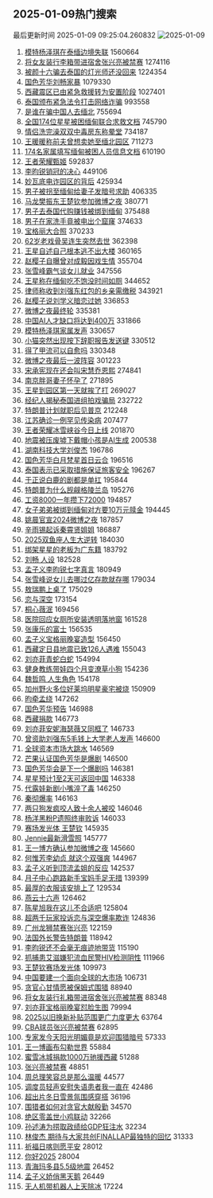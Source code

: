 ## 2025-01-09热门搜索 
最后更新时间 2025-01-09 09:25:04.260832 
![2025-01-09](https://imgs-storage.s3.us-east-005.backblazeb2.com/20250109/2025-01-09.png?versionId=4_z8fbbed132d73df8689c40f13_f118df822cced071c_d20250109_m012504_c005_v0501026_t0040_u01736385904228) 
1. [模特杨泽琪在泰缅边境失联](https://s.weibo.com/weibo?q=%23%E6%A8%A1%E7%89%B9%E6%9D%A8%E6%B3%BD%E7%90%AA%E5%9C%A8%E6%B3%B0%E7%BC%85%E8%BE%B9%E5%A2%83%E5%A4%B1%E8%81%94%23&t=31&band_rank=1&Refer=top) 1560664
1. [将女友装行李箱带进宿舍张兴亮被禁赛](https://s.weibo.com/weibo?q=%23%E5%B0%86%E5%A5%B3%E5%8F%8B%E8%A3%85%E8%A1%8C%E6%9D%8E%E7%AE%B1%E5%B8%A6%E8%BF%9B%E5%AE%BF%E8%88%8D%E5%BC%A0%E5%85%B4%E4%BA%AE%E8%A2%AB%E7%A6%81%E8%B5%9B%23&t=31&band_rank=2&Refer=top) 1274116
1. [被颜十六骗去泰国的灯光师还没回来](https://s.weibo.com/weibo?q=%23%E8%A2%AB%E9%A2%9C%E5%8D%81%E5%85%AD%E9%AA%97%E5%8E%BB%E6%B3%B0%E5%9B%BD%E7%9A%84%E7%81%AF%E5%85%89%E5%B8%88%E8%BF%98%E6%B2%A1%E5%9B%9E%E6%9D%A5%23&t=31&band_rank=13&Refer=top) 1224354
1. [国色芳华刘畅家暴](https://s.weibo.com/weibo?q=%23%E5%9B%BD%E8%89%B2%E8%8A%B3%E5%8D%8E%E5%88%98%E7%95%85%E5%AE%B6%E6%9A%B4%23&t=31&band_rank=1&Refer=top) 1079330
1. [西藏震区已由紧急救援转为安置阶段](https://s.weibo.com/weibo?q=%23%E8%A5%BF%E8%97%8F%E9%9C%87%E5%8C%BA%E5%B7%B2%E7%94%B1%E7%B4%A7%E6%80%A5%E6%95%91%E6%8F%B4%E8%BD%AC%E4%B8%BA%E5%AE%89%E7%BD%AE%E9%98%B6%E6%AE%B5%23&t=31&band_rank=3&Refer=top) 1027401
1. [泰国颁布紧急法令打击网络诈骗](https://s.weibo.com/weibo?q=%23%E6%B3%B0%E5%9B%BD%E9%A2%81%E5%B8%83%E7%B4%A7%E6%80%A5%E6%B3%95%E4%BB%A4%E6%89%93%E5%87%BB%E7%BD%91%E7%BB%9C%E8%AF%88%E9%AA%97%23&t=31&band_rank=4&Refer=top) 993558
1. [是谁在骗中国人去缅北](https://s.weibo.com/weibo?q=%23%E6%98%AF%E8%B0%81%E5%9C%A8%E9%AA%97%E4%B8%AD%E5%9B%BD%E4%BA%BA%E5%8E%BB%E7%BC%85%E5%8C%97%23&t=31&band_rank=2&Refer=top) 755694
1. [全国174位星星被困缅甸联合求救文档](https://s.weibo.com/weibo?q=%23%E5%85%A8%E5%9B%BD174%E4%BD%8D%E6%98%9F%E6%98%9F%E8%A2%AB%E5%9B%B0%E7%BC%85%E7%94%B8%E8%81%94%E5%90%88%E6%B1%82%E6%95%91%E6%96%87%E6%A1%A3%23&t=31&band_rank=5&Refer=top) 745790
1. [情侣洗完澡双双中毒房东称晕堂](https://s.weibo.com/weibo?q=%23%E6%83%85%E4%BE%A3%E6%B4%97%E5%AE%8C%E6%BE%A1%E5%8F%8C%E5%8F%8C%E4%B8%AD%E6%AF%92%E6%88%BF%E4%B8%9C%E7%A7%B0%E6%99%95%E5%A0%82%23&t=31&band_rank=4&Refer=top) 734187
1. [王暖暖称前夫曾想卖她至缅北园区](https://s.weibo.com/weibo?q=%23%E7%8E%8B%E6%9A%96%E6%9A%96%E7%A7%B0%E5%89%8D%E5%A4%AB%E6%9B%BE%E6%83%B3%E5%8D%96%E5%A5%B9%E8%87%B3%E7%BC%85%E5%8C%97%E5%9B%AD%E5%8C%BA%23&t=31&band_rank=6&Refer=top) 711273
1. [174名家属填写缅甸被困人员信息文档](https://s.weibo.com/weibo?q=%23174%E5%90%8D%E5%AE%B6%E5%B1%9E%E5%A1%AB%E5%86%99%E7%BC%85%E7%94%B8%E8%A2%AB%E5%9B%B0%E4%BA%BA%E5%91%98%E4%BF%A1%E6%81%AF%E6%96%87%E6%A1%A3%23&t=31&band_rank=10&Refer=top) 610190
1. [王者荣耀甄姬](https://s.weibo.com/weibo?q=%E7%8E%8B%E8%80%85%E8%8D%A3%E8%80%80%E7%94%84%E5%A7%AC&t=31&band_rank=7&Refer=top) 592837
1. [李昀锐销冠的决心](https://s.weibo.com/weibo?q=%23%E6%9D%8E%E6%98%80%E9%94%90%E9%94%80%E5%86%A0%E7%9A%84%E5%86%B3%E5%BF%83%23&t=31&band_rank=5&Refer=top) 449106
1. [妙瓦底电诈园区的背后](https://s.weibo.com/weibo?q=%23%E5%A6%99%E7%93%A6%E5%BA%95%E7%94%B5%E8%AF%88%E5%9B%AD%E5%8C%BA%E7%9A%84%E8%83%8C%E5%90%8E%23&t=31&band_rank=6&Refer=top) 425934
1. [男子被拐至缅甸给妻子发暗号求助](https://s.weibo.com/weibo?q=%23%E7%94%B7%E5%AD%90%E8%A2%AB%E6%8B%90%E8%87%B3%E7%BC%85%E7%94%B8%E7%BB%99%E5%A6%BB%E5%AD%90%E5%8F%91%E6%9A%97%E5%8F%B7%E6%B1%82%E5%8A%A9%23&t=31&band_rank=7&Refer=top) 406335
1. [马龙樊振东王楚钦参加微博之夜](https://s.weibo.com/weibo?q=%23%E9%A9%AC%E9%BE%99%E6%A8%8A%E6%8C%AF%E4%B8%9C%E7%8E%8B%E6%A5%9A%E9%92%A6%E5%8F%82%E5%8A%A0%E5%BE%AE%E5%8D%9A%E4%B9%8B%E5%A4%9C%23&t=31&band_rank=9&Refer=top) 380771
1. [男子去泰国代购赚钱被绑到缅甸](https://s.weibo.com/weibo?q=%23%E7%94%B7%E5%AD%90%E5%8E%BB%E6%B3%B0%E5%9B%BD%E4%BB%A3%E8%B4%AD%E8%B5%9A%E9%92%B1%E8%A2%AB%E7%BB%91%E5%88%B0%E7%BC%85%E7%94%B8%23&t=31&band_rank=4&Refer=top) 375488
1. [男子在家洗手竟被电出个窟窿](https://s.weibo.com/weibo?q=%23%E7%94%B7%E5%AD%90%E5%9C%A8%E5%AE%B6%E6%B4%97%E6%89%8B%E7%AB%9F%E8%A2%AB%E7%94%B5%E5%87%BA%E4%B8%AA%E7%AA%9F%E7%AA%BF%23&t=31&band_rank=8&Refer=top) 374633
1. [宝格丽大合照](https://s.weibo.com/weibo?q=%23%E5%AE%9D%E6%A0%BC%E4%B8%BD%E5%A4%A7%E5%90%88%E7%85%A7%23&t=31&band_rank=9&Refer=top) 370233
1. [62岁老戏骨吴连生突然去世](https://s.weibo.com/weibo?q=%2362%E5%B2%81%E8%80%81%E6%88%8F%E9%AA%A8%E5%90%B4%E8%BF%9E%E7%94%9F%E7%AA%81%E7%84%B6%E5%8E%BB%E4%B8%96%23&t=31&band_rank=10&Refer=top) 362398
1. [王星自述自己根本逃不出大楼](https://s.weibo.com/weibo?q=%23%E7%8E%8B%E6%98%9F%E8%87%AA%E8%BF%B0%E8%87%AA%E5%B7%B1%E6%A0%B9%E6%9C%AC%E9%80%83%E4%B8%8D%E5%87%BA%E5%A4%A7%E6%A5%BC%23&t=31&band_rank=11&Refer=top) 360165
1. [赵樱子自曝曾对成毅因戏生情](https://s.weibo.com/weibo?q=%23%E8%B5%B5%E6%A8%B1%E5%AD%90%E8%87%AA%E6%9B%9D%E6%9B%BE%E5%AF%B9%E6%88%90%E6%AF%85%E5%9B%A0%E6%88%8F%E7%94%9F%E6%83%85%23&t=31&band_rank=12&Refer=top) 355704
1. [张雪峰霸气谈女儿就业](https://s.weibo.com/weibo?q=%23%E5%BC%A0%E9%9B%AA%E5%B3%B0%E9%9C%B8%E6%B0%94%E8%B0%88%E5%A5%B3%E5%84%BF%E5%B0%B1%E4%B8%9A%23&t=31&band_rank=14&Refer=top) 347556
1. [王星称在缅甸吃不饱没时间如厕](https://s.weibo.com/weibo?q=%23%E7%8E%8B%E6%98%9F%E7%A7%B0%E5%9C%A8%E7%BC%85%E7%94%B8%E5%90%83%E4%B8%8D%E9%A5%B1%E6%B2%A1%E6%97%B6%E9%97%B4%E5%A6%82%E5%8E%95%23&t=31&band_rank=11&Refer=top) 344652
1. [律师称收到刘强东红包的乡亲需缴税](https://s.weibo.com/weibo?q=%23%E5%BE%8B%E5%B8%88%E7%A7%B0%E6%94%B6%E5%88%B0%E5%88%98%E5%BC%BA%E4%B8%9C%E7%BA%A2%E5%8C%85%E7%9A%84%E4%B9%A1%E4%BA%B2%E9%9C%80%E7%BC%B4%E7%A8%8E%23&t=31&band_rank=12&Refer=top) 343921
1. [赵樱子说刘学义暗恋过她](https://s.weibo.com/weibo?q=%23%E8%B5%B5%E6%A8%B1%E5%AD%90%E8%AF%B4%E5%88%98%E5%AD%A6%E4%B9%89%E6%9A%97%E6%81%8B%E8%BF%87%E5%A5%B9%23&t=31&band_rank=17&Refer=top) 336853
1. [微博之夜最终轮](https://s.weibo.com/weibo?q=%23%E5%BE%AE%E5%8D%9A%E4%B9%8B%E5%A4%9C%E6%9C%80%E7%BB%88%E8%BD%AE%23&t=31&band_rank=18&Refer=top) 335381
1. [中国AI人才缺口将达到400万](https://s.weibo.com/weibo?q=%23%E4%B8%AD%E5%9B%BDAI%E4%BA%BA%E6%89%8D%E7%BC%BA%E5%8F%A3%E5%B0%86%E8%BE%BE%E5%88%B0400%E4%B8%87%23&t=31&band_rank=19&Refer=top) 331866
1. [模特杨泽琪家属发声](https://s.weibo.com/weibo?q=%23%E6%A8%A1%E7%89%B9%E6%9D%A8%E6%B3%BD%E7%90%AA%E5%AE%B6%E5%B1%9E%E5%8F%91%E5%A3%B0%23&t=31&band_rank=20&Refer=top) 330657
1. [小猫突然出现按下辞职报告发送键](https://s.weibo.com/weibo?q=%23%E5%B0%8F%E7%8C%AB%E7%AA%81%E7%84%B6%E5%87%BA%E7%8E%B0%E6%8C%89%E4%B8%8B%E8%BE%9E%E8%81%8C%E6%8A%A5%E5%91%8A%E5%8F%91%E9%80%81%E9%94%AE%23&t=31&band_rank=21&Refer=top) 330512
1. [得了甲流可以自愈吗](https://s.weibo.com/weibo?q=%23%E5%BE%97%E4%BA%86%E7%94%B2%E6%B5%81%E5%8F%AF%E4%BB%A5%E8%87%AA%E6%84%88%E5%90%97%23&t=31&band_rank=41&Refer=top) 330348
1. [微博之夜最后一波阵容](https://s.weibo.com/weibo?q=%23%E5%BE%AE%E5%8D%9A%E4%B9%8B%E5%A4%9C%E6%9C%80%E5%90%8E%E4%B8%80%E6%B3%A2%E9%98%B5%E5%AE%B9%23&t=31&band_rank=14&Refer=top) 301223
1. [宋承宪现在还会叫宋慧乔恩熙](https://s.weibo.com/weibo?q=%23%E5%AE%8B%E6%89%BF%E5%AE%AA%E7%8E%B0%E5%9C%A8%E8%BF%98%E4%BC%9A%E5%8F%AB%E5%AE%8B%E6%85%A7%E4%B9%94%E6%81%A9%E7%86%99%23&t=31&band_rank=23&Refer=top) 274841
1. [南京胖哥妻子怀孕了](https://s.weibo.com/weibo?q=%23%E5%8D%97%E4%BA%AC%E8%83%96%E5%93%A5%E5%A6%BB%E5%AD%90%E6%80%80%E5%AD%95%E4%BA%86%23&t=31&band_rank=15&Refer=top) 271895
1. [王星到园区第一天就挨了打](https://s.weibo.com/weibo?q=%23%E7%8E%8B%E6%98%9F%E5%88%B0%E5%9B%AD%E5%8C%BA%E7%AC%AC%E4%B8%80%E5%A4%A9%E5%B0%B1%E6%8C%A8%E4%BA%86%E6%89%93%23&t=31&band_rank=16&Refer=top) 269027
1. [经纪人揭秘泰国进组拍戏骗局](https://s.weibo.com/weibo?q=%23%E7%BB%8F%E7%BA%AA%E4%BA%BA%E6%8F%AD%E7%A7%98%E6%B3%B0%E5%9B%BD%E8%BF%9B%E7%BB%84%E6%8B%8D%E6%88%8F%E9%AA%97%E5%B1%80%23&t=31&band_rank=17&Refer=top) 232722
1. [特朗普计划就职后见普京](https://s.weibo.com/weibo?q=%23%E7%89%B9%E6%9C%97%E6%99%AE%E8%AE%A1%E5%88%92%E5%B0%B1%E8%81%8C%E5%90%8E%E8%A7%81%E6%99%AE%E4%BA%AC%23&t=31&band_rank=48&Refer=top) 212248
1. [江苏确诊一例罕见传染病](https://s.weibo.com/weibo?q=%23%E6%B1%9F%E8%8B%8F%E7%A1%AE%E8%AF%8A%E4%B8%80%E4%BE%8B%E7%BD%95%E8%A7%81%E4%BC%A0%E6%9F%93%E7%97%85%23&t=31&band_rank=18&Refer=top) 207477
1. [王者荣耀冰雪峡谷今日上线](https://s.weibo.com/weibo?q=%23%E7%8E%8B%E8%80%85%E8%8D%A3%E8%80%80%E5%86%B0%E9%9B%AA%E5%B3%A1%E8%B0%B7%E4%BB%8A%E6%97%A5%E4%B8%8A%E7%BA%BF%23&t=31&band_rank=25&Refer=top) 201870
1. [地震被压废墟下戴帽小孩是AI生成](https://s.weibo.com/weibo?q=%23%E5%9C%B0%E9%9C%87%E8%A2%AB%E5%8E%8B%E5%BA%9F%E5%A2%9F%E4%B8%8B%E6%88%B4%E5%B8%BD%E5%B0%8F%E5%AD%A9%E6%98%AFAI%E7%94%9F%E6%88%90%23&t=31&band_rank=19&Refer=top) 200538
1. [湖南科技大学刘俊杰](https://s.weibo.com/weibo?q=%23%E6%B9%96%E5%8D%97%E7%A7%91%E6%8A%80%E5%A4%A7%E5%AD%A6%E5%88%98%E4%BF%8A%E6%9D%B0%23&t=31&band_rank=26&Refer=top) 196786
1. [国色芳华白月梵星首日云合](https://s.weibo.com/weibo?q=%23%E5%9B%BD%E8%89%B2%E8%8A%B3%E5%8D%8E%E7%99%BD%E6%9C%88%E6%A2%B5%E6%98%9F%E9%A6%96%E6%97%A5%E4%BA%91%E5%90%88%23&t=31&band_rank=27&Refer=top) 196516
1. [泰国表示已采取措施保证旅客安全](https://s.weibo.com/weibo?q=%23%E6%B3%B0%E5%9B%BD%E8%A1%A8%E7%A4%BA%E5%B7%B2%E9%87%87%E5%8F%96%E6%8E%AA%E6%96%BD%E4%BF%9D%E8%AF%81%E6%97%85%E5%AE%A2%E5%AE%89%E5%85%A8%23&t=31&band_rank=10&Refer=top) 196267
1. [于正说白鹿的剧都是单扛](https://s.weibo.com/weibo?q=%23%E4%BA%8E%E6%AD%A3%E8%AF%B4%E7%99%BD%E9%B9%BF%E7%9A%84%E5%89%A7%E9%83%BD%E6%98%AF%E5%8D%95%E6%89%9B%23&t=31&band_rank=29&Refer=top) 195844
1. [特朗普为什么觊觎格陵兰岛](https://s.weibo.com/weibo?q=%E7%89%B9%E6%9C%97%E6%99%AE%E4%B8%BA%E4%BB%80%E4%B9%88%E8%A7%8A%E8%A7%8E%E6%A0%BC%E9%99%B5%E5%85%B0%E5%B2%9B&t=31&band_rank=30&Refer=top) 195276
1. [工资8000一年攒下72000](https://s.weibo.com/weibo?q=%E5%B7%A5%E8%B5%848000%E4%B8%80%E5%B9%B4%E6%94%92%E4%B8%8B72000&t=31&band_rank=22&Refer=top) 194857
1. [女子弟弟被绑到缅甸对方要10万元赎金](https://s.weibo.com/weibo?q=%23%E5%A5%B3%E5%AD%90%E5%BC%9F%E5%BC%9F%E8%A2%AB%E7%BB%91%E5%88%B0%E7%BC%85%E7%94%B8%E5%AF%B9%E6%96%B9%E8%A6%8110%E4%B8%87%E5%85%83%E8%B5%8E%E9%87%91%23&t=31&band_rank=37&Refer=top) 194445
1. [姚晨官宣2024微博之夜](https://s.weibo.com/weibo?q=%23%E5%A7%9A%E6%99%A8%E5%AE%98%E5%AE%A32024%E5%BE%AE%E5%8D%9A%E4%B9%8B%E5%A4%9C%23&t=31&band_rank=20&Refer=top) 187857
1. [辛雨锡起诉秦霄贤姐姐](https://s.weibo.com/weibo?q=%23%E8%BE%9B%E9%9B%A8%E9%94%A1%E8%B5%B7%E8%AF%89%E7%A7%A6%E9%9C%84%E8%B4%A4%E5%A7%90%E5%A7%90%23&t=31&band_rank=21&Refer=top) 186887
1. [2025双鱼座人生大逆转](https://s.weibo.com/weibo?q=%232025%E5%8F%8C%E9%B1%BC%E5%BA%A7%E4%BA%BA%E7%94%9F%E5%A4%A7%E9%80%86%E8%BD%AC%23&t=31&band_rank=33&Refer=top) 184030
1. [绑架星星的老板为广东籍](https://s.weibo.com/weibo?q=%23%E7%BB%91%E6%9E%B6%E6%98%9F%E6%98%9F%E7%9A%84%E8%80%81%E6%9D%BF%E4%B8%BA%E5%B9%BF%E4%B8%9C%E7%B1%8D%23&t=31&band_rank=28&Refer=top) 183792
1. [刘畅 人设](https://s.weibo.com/weibo?q=%E5%88%98%E7%95%85%20%E4%BA%BA%E8%AE%BE&t=31&band_rank=23&Refer=top) 182528
1. [孟子义李昀锐七字真言](https://s.weibo.com/weibo?q=%23%E5%AD%9F%E5%AD%90%E4%B9%89%E6%9D%8E%E6%98%80%E9%94%90%E4%B8%83%E5%AD%97%E7%9C%9F%E8%A8%80%23&t=31&band_rank=24&Refer=top) 180949
1. [张雪峰说女儿去哪过亿存款就存哪](https://s.weibo.com/weibo?q=%23%E5%BC%A0%E9%9B%AA%E5%B3%B0%E8%AF%B4%E5%A5%B3%E5%84%BF%E5%8E%BB%E5%93%AA%E8%BF%87%E4%BA%BF%E5%AD%98%E6%AC%BE%E5%B0%B1%E5%AD%98%E5%93%AA%23&t=31&band_rank=36&Refer=top) 179034
1. [敖瑞鹏上桌了](https://s.weibo.com/weibo?q=%23%E6%95%96%E7%91%9E%E9%B9%8F%E4%B8%8A%E6%A1%8C%E4%BA%86%23&t=31&band_rank=25&Refer=top) 175029
1. [恋与深空](https://s.weibo.com/weibo?q=%23%E6%81%8B%E4%B8%8E%E6%B7%B1%E7%A9%BA%23&t=31&band_rank=37&Refer=top) 173154
1. [桐心薇泯](https://s.weibo.com/weibo?q=%E6%A1%90%E5%BF%83%E8%96%87%E6%B3%AF&t=31&band_rank=26&Refer=top) 169456
1. [医院回应女厕所安装透明落地窗](https://s.weibo.com/weibo?q=%23%E5%8C%BB%E9%99%A2%E5%9B%9E%E5%BA%94%E5%A5%B3%E5%8E%95%E6%89%80%E5%AE%89%E8%A3%85%E9%80%8F%E6%98%8E%E8%90%BD%E5%9C%B0%E7%AA%97%23&t=31&band_rank=27&Refer=top) 161528
1. [张康乐的富士](https://s.weibo.com/weibo?q=%E5%BC%A0%E5%BA%B7%E4%B9%90%E7%9A%84%E5%AF%8C%E5%A3%AB&t=31&band_rank=28&Refer=top) 156535
1. [孟子义宝格丽晚宴造型](https://s.weibo.com/weibo?q=%23%E5%AD%9F%E5%AD%90%E4%B9%89%E5%AE%9D%E6%A0%BC%E4%B8%BD%E6%99%9A%E5%AE%B4%E9%80%A0%E5%9E%8B%23&t=31&band_rank=29&Refer=top) 156450
1. [西藏定日县地震已致126人遇难](https://s.weibo.com/weibo?q=%23%E8%A5%BF%E8%97%8F%E5%AE%9A%E6%97%A5%E5%8E%BF%E5%9C%B0%E9%9C%87%E5%B7%B2%E8%87%B4126%E4%BA%BA%E9%81%87%E9%9A%BE%23&t=31&band_rank=30&Refer=top) 155043
1. [刘亦菲青蛇白蛇](https://s.weibo.com/weibo?q=%23%E5%88%98%E4%BA%A6%E8%8F%B2%E9%9D%92%E8%9B%87%E7%99%BD%E8%9B%87%23&t=31&band_rank=31&Refer=top) 154994
1. [健身教练带娃四个月变潦草小狗](https://s.weibo.com/weibo?q=%23%E5%81%A5%E8%BA%AB%E6%95%99%E7%BB%83%E5%B8%A6%E5%A8%83%E5%9B%9B%E4%B8%AA%E6%9C%88%E5%8F%98%E6%BD%A6%E8%8D%89%E5%B0%8F%E7%8B%97%23&t=31&band_rank=40&Refer=top) 154236
1. [魏哲鸣 人生角色](https://s.weibo.com/weibo?q=%E9%AD%8F%E5%93%B2%E9%B8%A3%20%E4%BA%BA%E7%94%9F%E8%A7%92%E8%89%B2&t=31&band_rank=32&Refer=top) 154178
1. [加州野火多位好莱坞明星豪宅被烧](https://s.weibo.com/weibo?q=%23%E5%8A%A0%E5%B7%9E%E9%87%8E%E7%81%AB%E5%A4%9A%E4%BD%8D%E5%A5%BD%E8%8E%B1%E5%9D%9E%E6%98%8E%E6%98%9F%E8%B1%AA%E5%AE%85%E8%A2%AB%E7%83%A7%23&t=31&band_rank=20&Refer=top) 150909
1. [昀牵孟绕](https://s.weibo.com/weibo?q=%E6%98%80%E7%89%B5%E5%AD%9F%E7%BB%95&t=31&band_rank=33&Refer=top) 147262
1. [国色芳华预告](https://s.weibo.com/weibo?q=%E5%9B%BD%E8%89%B2%E8%8A%B3%E5%8D%8E%E9%A2%84%E5%91%8A&t=31&band_rank=34&Refer=top) 146988
1. [西藏捐款](https://s.weibo.com/weibo?q=%E8%A5%BF%E8%97%8F%E6%8D%90%E6%AC%BE&t=31&band_rank=35&Refer=top) 146773
1. [刘亦菲安妮海瑟薇又同框了](https://s.weibo.com/weibo?q=%23%E5%88%98%E4%BA%A6%E8%8F%B2%E5%AE%89%E5%A6%AE%E6%B5%B7%E7%91%9F%E8%96%87%E5%8F%88%E5%90%8C%E6%A1%86%E4%BA%86%23&t=31&band_rank=36&Refer=top) 146733
1. [曾资助刘强东5毛钱上大学老人发声](https://s.weibo.com/weibo?q=%23%E6%9B%BE%E8%B5%84%E5%8A%A9%E5%88%98%E5%BC%BA%E4%B8%9C5%E6%AF%9B%E9%92%B1%E4%B8%8A%E5%A4%A7%E5%AD%A6%E8%80%81%E4%BA%BA%E5%8F%91%E5%A3%B0%23&t=31&band_rank=38&Refer=top) 146600
1. [全球资本市场大跳水](https://s.weibo.com/weibo?q=%23%E5%85%A8%E7%90%83%E8%B5%84%E6%9C%AC%E5%B8%82%E5%9C%BA%E5%A4%A7%E8%B7%B3%E6%B0%B4%23&t=31&band_rank=39&Refer=top) 146569
1. [芒果认证国色芳华是爆剧](https://s.weibo.com/weibo?q=%23%E8%8A%92%E6%9E%9C%E8%AE%A4%E8%AF%81%E5%9B%BD%E8%89%B2%E8%8A%B3%E5%8D%8E%E6%98%AF%E7%88%86%E5%89%A7%23&t=31&band_rank=40&Refer=top) 146500
1. [国色芳华会是下一个爆剧吗](https://s.weibo.com/weibo?q=%23%E5%9B%BD%E8%89%B2%E8%8A%B3%E5%8D%8E%E4%BC%9A%E6%98%AF%E4%B8%8B%E4%B8%80%E4%B8%AA%E7%88%86%E5%89%A7%E5%90%97%23&t=31&band_rank=41&Refer=top) 146381
1. [星星预计1至2天可返回中国](https://s.weibo.com/weibo?q=%23%E6%98%9F%E6%98%9F%E9%A2%84%E8%AE%A11%E8%87%B32%E5%A4%A9%E5%8F%AF%E8%BF%94%E5%9B%9E%E4%B8%AD%E5%9B%BD%23&t=31&band_rank=42&Refer=top) 146338
1. [代露娃新剧小嘴淬了毒](https://s.weibo.com/weibo?q=%E4%BB%A3%E9%9C%B2%E5%A8%83%E6%96%B0%E5%89%A7%E5%B0%8F%E5%98%B4%E6%B7%AC%E4%BA%86%E6%AF%92&t=31&band_rank=43&Refer=top) 146250
1. [秦彻爆率](https://s.weibo.com/weibo?q=%E7%A7%A6%E5%BD%BB%E7%88%86%E7%8E%87&t=31&band_rank=44&Refer=top) 146163
1. [两只狗发疯咬人致十余人被咬](https://s.weibo.com/weibo?q=%23%E4%B8%A4%E5%8F%AA%E7%8B%97%E5%8F%91%E7%96%AF%E5%92%AC%E4%BA%BA%E8%87%B4%E5%8D%81%E4%BD%99%E4%BA%BA%E8%A2%AB%E5%92%AC%23&t=31&band_rank=45&Refer=top) 146046
1. [杨洋黑粉P遗照终审败诉](https://s.weibo.com/weibo?q=%23%E6%9D%A8%E6%B4%8B%E9%BB%91%E7%B2%89P%E9%81%97%E7%85%A7%E7%BB%88%E5%AE%A1%E8%B4%A5%E8%AF%89%23&t=31&band_rank=46&Refer=top) 146033
1. [赛场发光体 王楚钦](https://s.weibo.com/weibo?q=%E8%B5%9B%E5%9C%BA%E5%8F%91%E5%85%89%E4%BD%93%20%E7%8E%8B%E6%A5%9A%E9%92%A6&t=31&band_rank=47&Refer=top) 145935
1. [Jennie最新滑雪照](https://s.weibo.com/weibo?q=%23Jennie%E6%9C%80%E6%96%B0%E6%BB%91%E9%9B%AA%E7%85%A7%23&t=31&band_rank=49&Refer=top) 145777
1. [王一博方确认参加微博之夜](https://s.weibo.com/weibo?q=%23%E7%8E%8B%E4%B8%80%E5%8D%9A%E6%96%B9%E7%A1%AE%E8%AE%A4%E5%8F%82%E5%8A%A0%E5%BE%AE%E5%8D%9A%E4%B9%8B%E5%A4%9C%23&t=31&band_rank=50&Refer=top) 145660
1. [何惟芳李幼贞 就这个双强爽](https://s.weibo.com/weibo?q=%E4%BD%95%E6%83%9F%E8%8A%B3%E6%9D%8E%E5%B9%BC%E8%B4%9E%20%E5%B0%B1%E8%BF%99%E4%B8%AA%E5%8F%8C%E5%BC%BA%E7%88%BD&t=31&band_rank=42&Refer=top) 144967
1. [孟子义听到顶流孟姐的反应](https://s.weibo.com/weibo?q=%23%E5%AD%9F%E5%AD%90%E4%B9%89%E5%90%AC%E5%88%B0%E9%A1%B6%E6%B5%81%E5%AD%9F%E5%A7%90%E7%9A%84%E5%8F%8D%E5%BA%94%23&t=31&band_rank=43&Refer=top) 142537
1. [月子中心跑路新手宝妈手足无措](https://s.weibo.com/weibo?q=%23%E6%9C%88%E5%AD%90%E4%B8%AD%E5%BF%83%E8%B7%91%E8%B7%AF%E6%96%B0%E6%89%8B%E5%AE%9D%E5%A6%88%E6%89%8B%E8%B6%B3%E6%97%A0%E6%8E%AA%23&t=31&band_rank=30&Refer=top) 139399
1. [最厚的衣服该安排上了](https://s.weibo.com/weibo?q=%23%E6%9C%80%E5%8E%9A%E7%9A%84%E8%A1%A3%E6%9C%8D%E8%AF%A5%E5%AE%89%E6%8E%92%E4%B8%8A%E4%BA%86%23&t=31&band_rank=44&Refer=top) 129534
1. [燕云十六声](https://s.weibo.com/weibo?q=%E7%87%95%E4%BA%91%E5%8D%81%E5%85%AD%E5%A3%B0&t=31&band_rank=45&Refer=top) 126462
1. [陈星旭我在这儿不合适吧](https://s.weibo.com/weibo?q=%23%E9%99%88%E6%98%9F%E6%97%AD%E6%88%91%E5%9C%A8%E8%BF%99%E5%84%BF%E4%B8%8D%E5%90%88%E9%80%82%E5%90%A7%23&t=31&band_rank=46&Refer=top) 125804
1. [超两千玩家投诉恋与深空爆率欺诈](https://s.weibo.com/weibo?q=%23%E8%B6%85%E4%B8%A4%E5%8D%83%E7%8E%A9%E5%AE%B6%E6%8A%95%E8%AF%89%E6%81%8B%E4%B8%8E%E6%B7%B1%E7%A9%BA%E7%88%86%E7%8E%87%E6%AC%BA%E8%AF%88%23&t=31&band_rank=21&Refer=top) 124836
1. [广州龙狮禁赛张兴亮](https://s.weibo.com/weibo?q=%23%E5%B9%BF%E5%B7%9E%E9%BE%99%E7%8B%AE%E7%A6%81%E8%B5%9B%E5%BC%A0%E5%85%B4%E4%BA%AE%23&t=31&band_rank=47&Refer=top) 122159
1. [法国外长警告特朗普](https://s.weibo.com/weibo?q=%23%E6%B3%95%E5%9B%BD%E5%A4%96%E9%95%BF%E8%AD%A6%E5%91%8A%E7%89%B9%E6%9C%97%E6%99%AE%23&t=31&band_rank=35&Refer=top) 118942
1. [李昀锐还不会毫无痕迹地带货](https://s.weibo.com/weibo?q=%23%E6%9D%8E%E6%98%80%E9%94%90%E8%BF%98%E4%B8%8D%E4%BC%9A%E6%AF%AB%E6%97%A0%E7%97%95%E8%BF%B9%E5%9C%B0%E5%B8%A6%E8%B4%A7%23&t=31&band_rank=50&Refer=top) 115190
1. [抓捕患艾滋嫌犯流血民警HIV检测阴性](https://s.weibo.com/weibo?q=%23%E6%8A%93%E6%8D%95%E6%82%A3%E8%89%BE%E6%BB%8B%E5%AB%8C%E7%8A%AF%E6%B5%81%E8%A1%80%E6%B0%91%E8%AD%A6HIV%E6%A3%80%E6%B5%8B%E9%98%B4%E6%80%A7%23&t=31&band_rank=16&Refer=top) 111966
1. [王楚钦赛场发光体](https://s.weibo.com/weibo?q=%23%E7%8E%8B%E6%A5%9A%E9%92%A6%E8%B5%9B%E5%9C%BA%E5%8F%91%E5%85%89%E4%BD%93%23&t=31&band_rank=26&Refer=top) 109973
1. [中国要建一个面向全球的大市场](https://s.weibo.com/weibo?q=%23%E4%B8%AD%E5%9B%BD%E8%A6%81%E5%BB%BA%E4%B8%80%E4%B8%AA%E9%9D%A2%E5%90%91%E5%85%A8%E7%90%83%E7%9A%84%E5%A4%A7%E5%B8%82%E5%9C%BA%23&t=31&band_rank=47&Refer=top) 106731
1. [贪官心甘情愿被保姆式围猎](https://s.weibo.com/weibo?q=%23%E8%B4%AA%E5%AE%98%E5%BF%83%E7%94%98%E6%83%85%E6%84%BF%E8%A2%AB%E4%BF%9D%E5%A7%86%E5%BC%8F%E5%9B%B4%E7%8C%8E%23&t=31&band_rank=16&Refer=top) 88940
1. [将女友装行礼箱带进宿舍张兴亮被禁赛](https://s.weibo.com/weibo?q=%23%E5%B0%86%E5%A5%B3%E5%8F%8B%E8%A3%85%E8%A1%8C%E7%A4%BC%E7%AE%B1%E5%B8%A6%E8%BF%9B%E5%AE%BF%E8%88%8D%E5%BC%A0%E5%85%B4%E4%BA%AE%E8%A2%AB%E7%A6%81%E8%B5%9B%23&t=31&band_rank=32&Refer=top) 88348
1. [刘亦菲宝格丽晚宴怼脸生图](https://s.weibo.com/weibo?q=%23%E5%88%98%E4%BA%A6%E8%8F%B2%E5%AE%9D%E6%A0%BC%E4%B8%BD%E6%99%9A%E5%AE%B4%E6%80%BC%E8%84%B8%E7%94%9F%E5%9B%BE%23&t=31&band_rank=35&Refer=top) 79994
1. [2025以旧换新补贴范围更广力度更大](https://s.weibo.com/weibo?q=%232025%E4%BB%A5%E6%97%A7%E6%8D%A2%E6%96%B0%E8%A1%A5%E8%B4%B4%E8%8C%83%E5%9B%B4%E6%9B%B4%E5%B9%BF%E5%8A%9B%E5%BA%A6%E6%9B%B4%E5%A4%A7%23&t=31&band_rank=30&Refer=top) 63764
1. [CBA球员张兴亮被禁赛](https://s.weibo.com/weibo?q=%23CBA%E7%90%83%E5%91%98%E5%BC%A0%E5%85%B4%E4%BA%AE%E8%A2%AB%E7%A6%81%E8%B5%9B%23&t=31&band_rank=31&Refer=top) 62895
1. [专家发今天阳光明媚竟是欢迎围猎暗号](https://s.weibo.com/weibo?q=%23%E4%B8%93%E5%AE%B6%E5%8F%91%E4%BB%8A%E5%A4%A9%E9%98%B3%E5%85%89%E6%98%8E%E5%AA%9A%E7%AB%9F%E6%98%AF%E6%AC%A2%E8%BF%8E%E5%9B%B4%E7%8C%8E%E6%9A%97%E5%8F%B7%23&t=31&band_rank=10&Refer=top) 57333
1. [王一博画布勾勒世界](https://s.weibo.com/weibo?q=%23%E7%8E%8B%E4%B8%80%E5%8D%9A%E7%94%BB%E5%B8%83%E5%8B%BE%E5%8B%92%E4%B8%96%E7%95%8C%23&t=31&band_rank=39&Refer=top) 55884
1. [蜜雪冰城捐款1000万驰援西藏](https://s.weibo.com/weibo?q=%23%E8%9C%9C%E9%9B%AA%E5%86%B0%E5%9F%8E%E6%8D%90%E6%AC%BE1000%E4%B8%87%E9%A9%B0%E6%8F%B4%E8%A5%BF%E8%97%8F%23&t=31&band_rank=49&Refer=top) 51288
1. [张兴亮被禁赛](https://s.weibo.com/weibo?q=%E5%BC%A0%E5%85%B4%E4%BA%AE%E8%A2%AB%E7%A6%81%E8%B5%9B&t=31&band_rank=48&Refer=top) 48851
1. [周总理笑容总是那么温暖](https://s.weibo.com/weibo?q=%23%E5%91%A8%E6%80%BB%E7%90%86%E7%AC%91%E5%AE%B9%E6%80%BB%E6%98%AF%E9%82%A3%E4%B9%88%E6%B8%A9%E6%9A%96%23&t=31&band_rank=10&Refer=top) 44577
1. [调度员轻声安慰失语患者我一直在](https://s.weibo.com/weibo?q=%23%E8%B0%83%E5%BA%A6%E5%91%98%E8%BD%BB%E5%A3%B0%E5%AE%89%E6%85%B0%E5%A4%B1%E8%AF%AD%E6%82%A3%E8%80%85%E6%88%91%E4%B8%80%E7%9B%B4%E5%9C%A8%23&t=31&band_rank=33&Refer=top) 42486
1. [超出片冬日雪景氛围感穿搭](https://s.weibo.com/weibo?q=%E8%B6%85%E5%87%BA%E7%89%87%E5%86%AC%E6%97%A5%E9%9B%AA%E6%99%AF%E6%B0%9B%E5%9B%B4%E6%84%9F%E7%A9%BF%E6%90%AD&t=31&band_rank=40&Refer=top) 36196
1. [围猎者如何对贪官大献殷勤](https://s.weibo.com/weibo?q=%23%E5%9B%B4%E7%8C%8E%E8%80%85%E5%A6%82%E4%BD%95%E5%AF%B9%E8%B4%AA%E5%AE%98%E5%A4%A7%E7%8C%AE%E6%AE%B7%E5%8B%A4%23&t=31&band_rank=30&Refer=top) 34570
1. [绝区零盖世小鸡联动](https://s.weibo.com/weibo?q=%23%E7%BB%9D%E5%8C%BA%E9%9B%B6%E7%9B%96%E4%B8%96%E5%B0%8F%E9%B8%A1%E8%81%94%E5%8A%A8%23&t=31&band_rank=47&Refer=top) 32266
1. [孙述涛为捞取政绩给GDP狂注水](https://s.weibo.com/weibo?q=%23%E5%AD%99%E8%BF%B0%E6%B6%9B%E4%B8%BA%E6%8D%9E%E5%8F%96%E6%94%BF%E7%BB%A9%E7%BB%99GDP%E7%8B%82%E6%B3%A8%E6%B0%B4%23&t=31&band_rank=28&Refer=top) 32234
1. [林俊杰 期待与大家共创FINALLAP最独特的回忆](https://s.weibo.com/weibo?q=%E6%9E%97%E4%BF%8A%E6%9D%B0%20%E6%9C%9F%E5%BE%85%E4%B8%8E%E5%A4%A7%E5%AE%B6%E5%85%B1%E5%88%9BFINALLAP%E6%9C%80%E7%8B%AC%E7%89%B9%E7%9A%84%E5%9B%9E%E5%BF%86&t=31&band_rank=48&Refer=top) 31333
1. [祈福日喀则愿平安](https://s.weibo.com/weibo?q=%E7%A5%88%E7%A6%8F%E6%97%A5%E5%96%80%E5%88%99%E6%84%BF%E5%B9%B3%E5%AE%89&t=31&band_rank=44&Refer=top) 28012
1. [你好2025](https://s.weibo.com/weibo?q=%23%E4%BD%A0%E5%A5%BD2025%23&t=31&band_rank=43&Refer=top) 28004
1. [青海玛多县5.5级地震](https://s.weibo.com/weibo?q=%23%E9%9D%92%E6%B5%B7%E7%8E%9B%E5%A4%9A%E5%8E%BF5.5%E7%BA%A7%E5%9C%B0%E9%9C%87%23&t=31&band_rank=47&Refer=top) 26452
1. [孟子义娇俏黑天鹅](https://s.weibo.com/weibo?q=%23%E5%AD%9F%E5%AD%90%E4%B9%89%E5%A8%87%E4%BF%8F%E9%BB%91%E5%A4%A9%E9%B9%85%23&t=31&band_rank=48&Refer=top) 26449
1. [无人机带机器人上天除冰](https://s.weibo.com/weibo?q=%23%E6%97%A0%E4%BA%BA%E6%9C%BA%E5%B8%A6%E6%9C%BA%E5%99%A8%E4%BA%BA%E4%B8%8A%E5%A4%A9%E9%99%A4%E5%86%B0%23&t=31&band_rank=49&Refer=top) 17224
